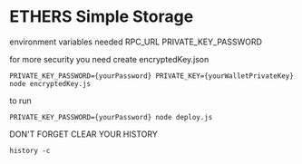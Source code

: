 # ETHERS Simple Storage

environment variables needed
RPC_URL
PRIVATE_KEY_PASSWORD

for more security you need create encryptedKey.json

```console
PRIVATE_KEY_PASSWORD={yourPassword} PRIVATE_KEY={yourWalletPrivateKey} node encryptedKey.js
```

to run

```console
PRIVATE_KEY_PASSWORD={yourPassword} node deploy.js
```

DON'T FORGET CLEAR YOUR HISTORY

```console
history -c
```

